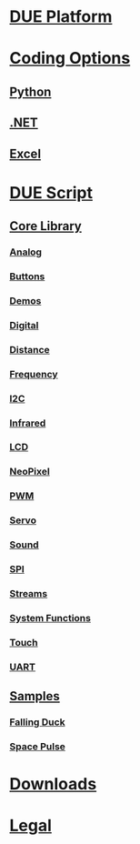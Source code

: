 
# [DUE Platform](intro.md)

# [Coding Options](coding-options.md)
## [Python](codeoptions/python.md)
## [.NET](codeoptions/dotnet.md)
## [Excel](codeoptions/excel.md)

# [DUE Script](due-script.md)

## [Core Library](core-library.md)
### [Analog](corlib/analog.md)
### [Buttons](corlib/buttons.md)
### [Demos](corlib/demos.md)
### [Digital](corlib/digital.md)
### [Distance](corlib/distance.md)
### [Frequency](corlib/frequency.md)
### [I2C](corlib/i2c.md)
### [Infrared](corlib/infrared.md)
### [LCD](corlib/lcd.md)
### [NeoPixel](corlib/neopixel.md)
### [PWM](corlib/pwm.md)
### [Servo](corlib/servo.md)
### [Sound](corlib/servo.md)
### [SPI](corlib/spi.md)
### [Streams](corlib/streams.md)
### [System Functions](corlib/systemfunctions.md)
### [Touch](corlib/touch.md)
### [UART](corlib/uart.md)

## [Samples](samples.md)
### [Falling Duck](./samples/fallingduck.md)
### [Space Pulse](./samples/spacepulse.md)

# [Downloads](downloads.md)

# [Legal](legal.md)

